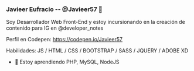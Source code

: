 ### Javieer Eufracio -- @Javieer57 👋
Soy Desarrollador Web Front-End y estoy incursionando en la creación de contenido para IG en @developer_notes

Perfil en Codepen: https://codepen.io/Javieer57

Habilidades: JS / HTML / CSS / BOOTSTRAP / SASS / JQUERY / ADOBE XD

- 🌱 Estoy aprendiendo PHP, MySQL, NodeJS 
